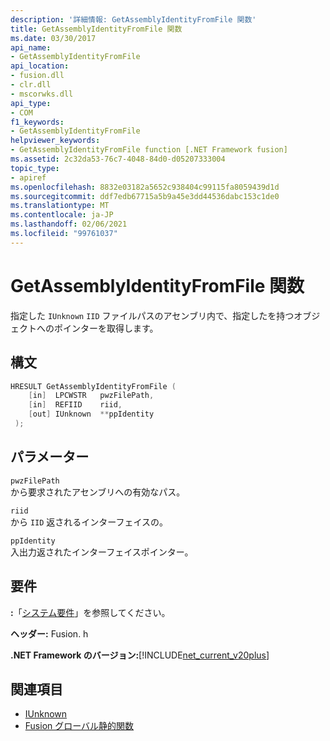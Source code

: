 ```yaml
---
description: '詳細情報: GetAssemblyIdentityFromFile 関数'
title: GetAssemblyIdentityFromFile 関数
ms.date: 03/30/2017
api_name:
- GetAssemblyIdentityFromFile
api_location:
- fusion.dll
- clr.dll
- mscorwks.dll
api_type:
- COM
f1_keywords:
- GetAssemblyIdentityFromFile
helpviewer_keywords:
- GetAssemblyIdentityFromFile function [.NET Framework fusion]
ms.assetid: 2c32da53-76c7-4048-84d0-d05207333004
topic_type:
- apiref
ms.openlocfilehash: 8832e03182a5652c938404c99115fa8059439d1d
ms.sourcegitcommit: ddf7edb67715a5b9a45e3dd44536dabc153c1de0
ms.translationtype: MT
ms.contentlocale: ja-JP
ms.lasthandoff: 02/06/2021
ms.locfileid: "99761037"
---
```

# <a name="getassemblyidentityfromfile-function"></a>GetAssemblyIdentityFromFile 関数

指定した `IUnknown` `IID` ファイルパスのアセンブリ内で、指定したを持つオブジェクトへのポインターを取得します。  
  
## <a name="syntax"></a>構文  
  
```cpp  
HRESULT GetAssemblyIdentityFromFile (  
    [in]  LPCWSTR   pwzFilePath,  
    [in]  REFIID    riid,  
    [out] IUnknown  **ppIdentity  
 );  
```  
  
## <a name="parameters"></a>パラメーター  

 `pwzFilePath`  
 から要求されたアセンブリへの有効なパス。  
  
 `riid`  
 から `IID` 返されるインターフェイスの。  
  
 `ppIdentity`  
 入出力返されたインターフェイスポインター。  
  
## <a name="requirements"></a>要件  

 **:**「[システム要件](../../get-started/system-requirements.md)」を参照してください。  
  
 **ヘッダー:** Fusion. h  
  
 **.NET Framework のバージョン:**[!INCLUDE[net_current_v20plus](../../../../includes/net-current-v20plus-md.md)]  
  
## <a name="see-also"></a>関連項目

- [IUnknown](/cpp/atl/iunknown)
- [Fusion グローバル静的関数](fusion-global-static-functions.md)
